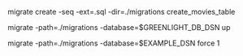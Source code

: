 migrate create -seq -ext=.sql -dir=./migrations create_movies_table

migrate -path=./migrations -database=$GREENLIGHT_DB_DSN up

migrate -path=./migrations -database=$EXAMPLE_DSN force 1

 